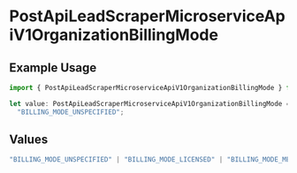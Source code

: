 # PostApiLeadScraperMicroserviceApiV1OrganizationBillingMode

## Example Usage

```typescript
import { PostApiLeadScraperMicroserviceApiV1OrganizationBillingMode } from "oppulence-backend-sdk/models/operations";

let value: PostApiLeadScraperMicroserviceApiV1OrganizationBillingMode =
  "BILLING_MODE_UNSPECIFIED";
```

## Values

```typescript
"BILLING_MODE_UNSPECIFIED" | "BILLING_MODE_LICENSED" | "BILLING_MODE_METERED" | "BILLING_MODE_HYBRID"
```